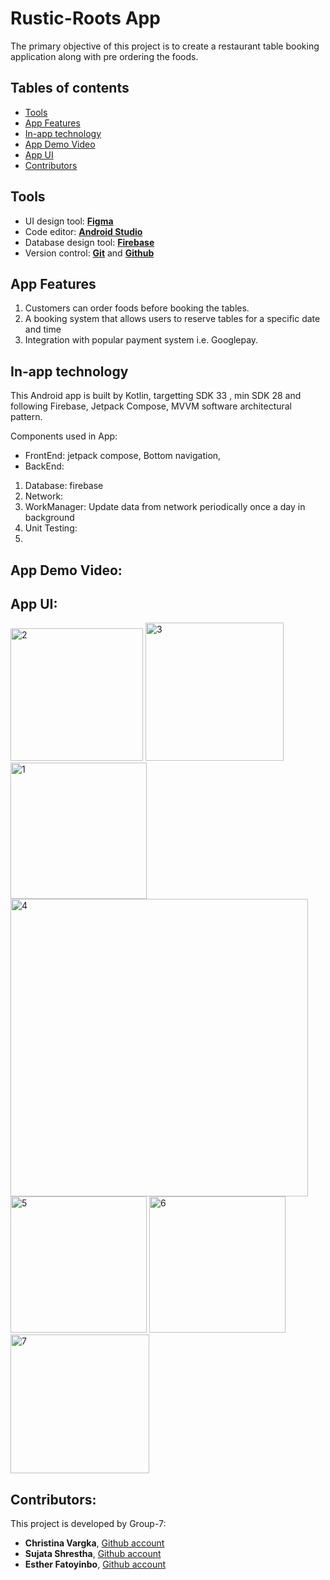 # Rustic-Roots App
The primary objective of this project is to create a restaurant table booking application along with pre ordering the foods.

## Tables of contents
* [Tools](#tools)
* [App Features](#app-features)
* [In-app technology](#in-app-technology)
* [App Demo Video](#app-demo-video)
* [App UI](#app-ui)
* [Contributors](#contributors)

## Tools
-  UI design tool: [**Figma**](https://www.figma.com/)
-  Code editor: [**Android Studio**](https://developer.android.com/studio/)
-  Database design tool: [**Firebase**](https://console.firebase.google.com/u/0/)
-  Version control:  [**Git**](https://git-scm.com/) and [**Github**](https://github.com/)

## App Features
1. Customers can order foods before booking the tables.
2. A booking system that allows users to reserve tables for a specific date and time
3. Integration with popular payment system i.e. Googlepay.

## In-app technology
This Android app is built by Kotlin, targetting SDK 33 , min SDK 28 and following  Firebase, Jetpack Compose, MVVM software architectural pattern. 

Components used in App: 
* FrontEnd: jetpack compose, Bottom navigation, 
* BackEnd:
1. Database: firebase
1. Network:
1. WorkManager: Update data from network periodically once a day in background 
1. Unit Testing:
1. 


## App Demo Video: 

## App UI:
<img width="212" alt="2" src="https://user-images.githubusercontent.com/90723058/235718732-6b109fe2-ad8f-4023-97d7-0ac0d38c6d9b.png">
<img width="221" alt="3" src="https://user-images.githubusercontent.com/90723058/235718800-acfa26f2-4e7a-4fb1-9926-e772b9cd1caa.png">
<img width="218" alt="1" src="https://user-images.githubusercontent.com/90723058/235718856-ae54cab5-e413-42b1-894b-15a360bb9e29.png">
<img width="476" alt="4" src="https://user-images.githubusercontent.com/90723058/235718903-4a16b796-5769-416e-b600-97c5f5cb900a.png">
<img width="218" alt="5" src="https://user-images.githubusercontent.com/90723058/235718935-2821b500-ade5-4699-8654-13980be7c418.png">
<img width="218" alt="6" src="https://user-images.githubusercontent.com/90723058/235718968-23549a2a-f5d8-4498-8ee2-2be2919c2899.png">
<img width="222" alt="7" src="https://user-images.githubusercontent.com/90723058/235718986-8a043940-58c7-4fd6-a060-5254e6636382.png">

## Contributors:
This project is developed by Group-7:
- **Christina Vargka**, [Github account](https://github.com/ChrisVar95)
- **Sujata Shrestha**, [Github account](https://github.com/sujata054)
- **Esther Fatoyinbo**, [Github account](https://github.com/bebesf)

